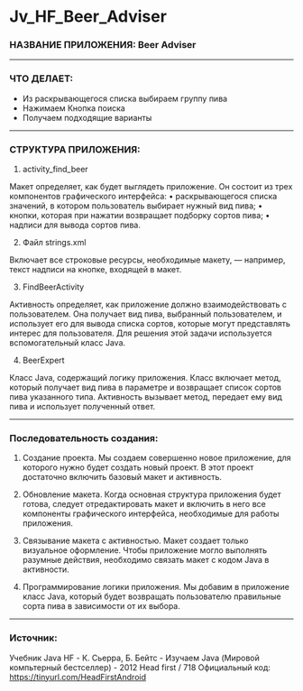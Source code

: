 # Jv_HF_Beer_Adviser

### НАЗВАНИЕ ПРИЛОЖЕНИЯ: Beer Adviser
------------------
### ЧТО ДЕЛАЕТ:
- Из раскрывающегося списка выбираем группу пива
- Нажимаем Кнопка поиска
- Получаем подходящие варианты

------------------
### СТРУКТУРА ПРИЛОЖЕНИЯ:

1) activity_find_beer

Макет определяет, как будет выглядеть приложение.
Он состоит из трех компонентов графического интерфейса:
• раскрывающегося списка значений, в котором пользователь выбирает нужный вид пива;
• кнопки, которая при нажатии возвращает подборку сортов пива;
• надписи для вывода сортов пива.

2) Файл strings.xml

 Включает все строковые ресурсы, необходимые макету, — например, текст надписи на кнопке, входящей в макет.

3) FindBeerActivity

Активность определяет, как приложение должно взаимодействовать с пользователем.
   Она получает вид пива, выбранный пользователем, и использует его для вывода списка
   сортов, которые могут представлять интерес для пользователя. Для решения этой задачи
   используется вспомогательный класс Java.

4) BeerExpert

Класс Java, содержащий логику приложения. Класс включает метод, который получает вид пива в параметре и возвращает
 список сортов пива указанного типа. Активность вызывает метод, передает ему вид пива и использует полученный ответ.

------------------
### Последовательность создания:

1) Создание проекта.
Мы создаем совершенно новое приложение, для которого
нужно будет создать новый проект. В этот проект достаточно включить базовый макет и активность.

2) Обновление макета.
Когда основная структура приложения будет готова, следует отредактировать макет и включить в него все компоненты
 графического интерфейса, необходимые для работы приложения.

3) Связывание макета с активностью.
Макет создает только визуальное оформление. Чтобы приложение могло выполнять разумные действия,
 необходимо связать макет с кодом Java в активности.

4) Программирование логики приложения.
   Мы добавим в приложение класс Java, который будет возвращать пользователю правильные сорта пива в
   зависимости от их выбора.

------------------
### Источник:
Учебник Java HF -  К. Сьерра, Б. Бейтс - Изучаем Java (Мировой компьтерный бестселлер) - 2012 Head first / 718
Официальный код: https://tinyurl.com/HeadFirstAndroid
